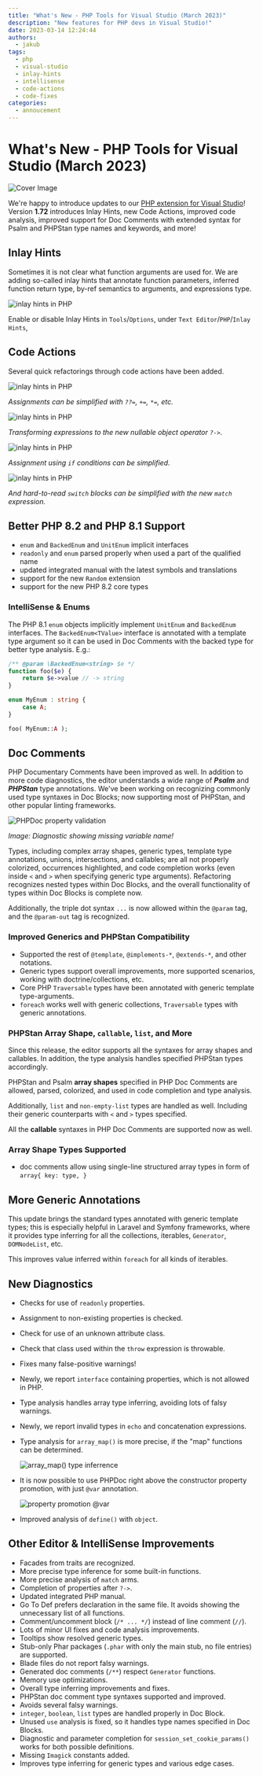 ```yaml
---
title: "What's New - PHP Tools for Visual Studio (March 2023)"
description: "New features for PHP devs in Visual Studio!"
date: 2023-03-14 12:24:44
authors:
  - jakub
tags:
  - php
  - visual-studio
  - inlay-hints
  - intellisense
  - code-actions
  - code-fixes
categories:
  - annoucement
---
```


# What's New - PHP Tools for Visual Studio (March 2023)

![Cover Image](imgs/phptools-v1-72.png)

We're happy to introduce updates to our [PHP extension for Visual Studio](https://www.devsense.com/download)! Version **1.72** introduces Inlay Hints, new Code Actions, improved code analysis, improved support for Doc Comments with extended syntax for Psalm and PHPStan type names and keywords, and more!

<!-- more -->

## Inlay Hints

Sometimes it is not clear what function arguments are used for. We are adding so-called inlay hints that annotate function parameters, inferred function return type, by-ref semantics to arguments, and expressions type.

![inlay hints in PHP](https://raw.githubusercontent.com/DEVSENSE/phptools-docs/master/content/vs/releasenotes/imgs/inlay-hints.png)

Enable or disable Inlay Hints in `Tools`/`Options`, under `Text Editor`/`PHP`/`Inlay Hints`,

## Code Actions

Several quick refactorings through code actions have been added.

![inlay hints in PHP](https://raw.githubusercontent.com/DEVSENSE/phptools-docs/master/content/vs/releasenotes/imgs/codefix-simplify.gif)

_Assignments can be simplified with `??=`, `+=`, `*=`, etc._

![inlay hints in PHP](https://raw.githubusercontent.com/DEVSENSE/phptools-docs/master/content/vs/releasenotes/imgs/codefix-simplify-2.gif)

_Transforming expressions to the new nullable object operator `?->`._

![inlay hints in PHP](https://raw.githubusercontent.com/DEVSENSE/phptools-docs/master/content/vs/releasenotes/imgs/codefix-simplify-3.gif)

_Assignment using `if` conditions can be simplified._

![inlay hints in PHP](https://raw.githubusercontent.com/DEVSENSE/phptools-docs/master/content/vs/releasenotes/imgs/codefix-simplify-4.gif)

_And hard-to-read `switch` blocks can be simplified with the new `match` expression._

## Better PHP 8.2 and PHP 8.1 Support

- `enum` and `BackedEnum` and `UnitEnum` implicit interfaces
- `readonly` and `enum` parsed properly when used a part of the qualified name
- updated integrated manual with the latest symbols and translations
- support for the new `Random` extension
- support for the new PHP 8.2 core types

### IntelliSense &amp; Enums

The PHP 8.1 `enum` objects implicitly implement `UnitEnum` and `BackedEnum` interfaces. The `BackedEnum<TValue>` interface is annotated with a template type argument so it can be used in Doc Comments with the backed type for better type analysis. E.g.:

```php
/** @param \BackedEnum<string> $e */
function foo($e) {
    return $e->value // -> string
}

enum MyEnum : string {
    case A;
}

foo( MyEnum::A );
```

## Doc Comments

PHP Documentary Comments have been improved as well. In addition to more code diagnostics, the editor understands a wide range of _**Psalm**_ and _**PHPStan**_ type annotations. We've been working on recognizing commonly used type syntaxes in Doc Blocks; now supporting most of PHPStan, and other popular linting frameworks.

  ![PHPDoc property validation](https://raw.githubusercontent.com/DEVSENSE/phptools-docs/master/content/vs/releasenotes/imgs/phpdoc-property-validation.png)

  _Image: Diagnostic showing missing variable name!_

Types, including complex array shapes, generic types, template type annotations, unions, intersections, and callables; are all not properly colorized, occurrences highlighted, and code completion works (even inside `<` and `>` when specifying generic type arguments). Refactoring recognizes nested types within Doc Blocks, and the overall functionality of types within Doc Blocks is complete now.

Additionally, the triple dot syntax `...` is now allowed within the `@param` tag, and the `@param-out` tag is recognized.

### Improved Generics and PHPStan Compatibility

- Supported the rest of `@template`, `@implements-*`, `@extends-*`, and other notations.
- Generic types support overall improvements, more supported scenarios, working with doctrine/collections, etc.
- Core PHP `Traversable` types have been annotated with generic template type-arguments.
- `foreach` works well with generic collections, `Traversable` types with generic annotations.

### PHPStan Array Shape, `callable`, `list`, and More

Since this release, the editor supports all the syntaxes for array shapes and callables. In addition, the type analysis handles specified PHPStan types accordingly.

PHPStan and Psalm  **array shapes** specified in PHP Doc Comments are allowed, parsed, colorized, and used in code completion and type analysis.

Additionally, `list` and `non-empty-list` types are handled as well. Including their generic counterparts with `<` and `>` types specified.

All the **callable** syntaxes in PHP Doc Comments are supported now as well.

### Array Shape Types Supported

- doc comments allow using single-line structured array types in form of `array{ key: type, }`

## More Generic Annotations

This update brings the standard types annotated with generic template types; this is especially helpful in Laravel and Symfony frameworks, where it provides type inferring for all the collections, iterables, `Generator`, `DOMNodeList`, etc.

This improves value inferred within `foreach` for all kinds of iterables.

## New Diagnostics

- Checks for use of `readonly` properties.
- Assignment to non-existing properties is checked.
- Check for use of an unknown attribute class.
- Check that class used within the `throw` expression is throwable.
- Fixes many false-positive warnings!
- Newly, we report `interface` containing properties, which is not allowed in PHP.
- Type analysis handles array type inferring, avoiding lots of falsy warnings.
- Newly, we report invalid types in `echo` and concatenation expressions.
- Type analysis for `array_map()` is more precise, if the "map" functions can be determined.

  ![array_map() type inferrence](https://raw.githubusercontent.com/DEVSENSE/phptools-docs/master/content/vs/releasenotes/imgs/array_map_type.png)

- It is now possible to use PHPDoc right above the constructor property promotion, with just `@var` annotation.

  ![property promotion @var](https://raw.githubusercontent.com/DEVSENSE/phptools-docs/master/content/vs/releasenotes/imgs/ctor-property-phpdoc.png)
  
- Improved analysis of `define()` with `object`.

## Other Editor &amp; IntelliSense Improvements

- Facades from traits are recognized.
- More precise type inference for some built-in functions.
- More precise analysis of `match` arms.
- Completion of properties after `?->`.
- Updated integrated PHP manual.
- Go To Def prefers declaration in the same file. It avoids showing the unnecessary list of all functions.
- Comment/uncomment block (`/* ... */`) instead of line comment (`//`).
- Lots of minor UI fixes and code analysis improvements.
- Tooltips show resolved generic types.
- Stub-only Phar packages (`.phar` with only the main stub, no file entries) are supported.
- Blade files do not report falsy warnings.
- Generated doc comments (`/**`) respect `Generator` functions.
- Memory use optimizations.
- Overall type inferring improvements and fixes.
- PHPStan doc comment type syntaxes supported and improved.
- Avoids several falsy warnings.
- `integer`, `boolean`, `list` types are handled properly in Doc Block.
- Unused `use` analysis is fixed, so it handles type names specified in Doc Blocks.
- Diagnostic and parameter completion for `session_set_cookie_params()` works for both possible definitions.
- Missing `Imagick` constants added.
- Improves type inferring for generic types and various edge cases.
